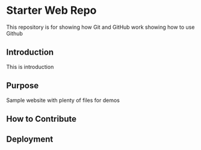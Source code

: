 # Starter Web Repo

This repository is for showing how Git and GitHub work showing how to use Github

## Introduction
This is introduction

## Purpose

Sample website with plenty of files for demos

## How to Contribute


## Deployment